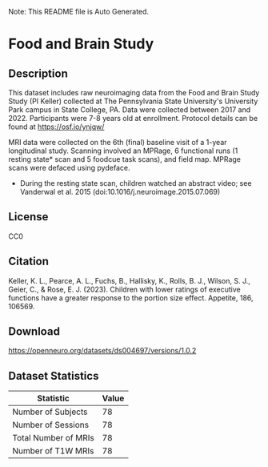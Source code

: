 Note: This README file is Auto Generated.

# Food and Brain Study

## Description

This dataset includes raw neuroimaging data from the Food and Brain Study Study (PI Keller) collected at The Pennsylvania State University's University Park campus in State College, PA. Data were collected between 2017 and 2022. Participants were 7-8 years old at enrollment. Protocol details can be found at https://osf.io/ynjqw/

MRI data were collected on the 6th (final) baseline visit of a 1-year longitudinal study. Scanning involved an MPRage, 6 functional runs (1 resting state* scan and 5 foodcue task scans), and field map. MPRage scans were defaced using pydeface.

* During the resting state scan, children watched an abstract video; see Vanderwal et al. 2015 (doi:10.1016/j.neuroimage.2015.07.069)


## License

CC0

## Citation

Keller, K. L., Pearce, A. L., Fuchs, B., Hallisky, K., Rolls, B. J., Wilson, S. J., Geier, C., & Rose, E. J. (2023). Children with lower ratings of executive functions have a greater response to the portion size effect. Appetite, 186, 106569.

## Download

https://openneuro.org/datasets/ds004697/versions/1.0.2

## Dataset Statistics

| Statistic | Value |
| --- | --- |
| Number of Subjects | 78 |
| Number of Sessions | 78 |
| Total Number of MRIs | 78 |
| Number of T1W MRIs | 78 |

